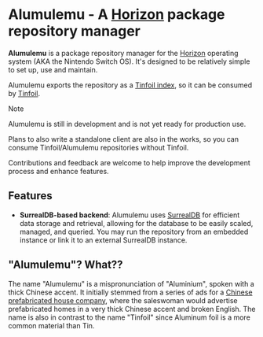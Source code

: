 # Alumulemu - A [Horizon] package repository manager

**Alumulemu** is a package repository manager for the [Horizon] operating system (AKA the Nintendo Switch OS). It's designed to be relatively simple to set up, use and maintain.

Alumulemu exports the repository as a [Tinfoil index](https://blawar.github.io/tinfoil/custom_index), so it can be consumed by [Tinfoil](https://tinfoil.io/).

> [!NOTE]
> Alumulemu is still in development and is not yet ready for production use.
>
> Plans to also write a standalone client are also in the works, so you can consume Tinfoil/Alumulemu repositories without Tinfoil.
>
> Contributions and feedback are welcome to help improve the development process and enhance features.

## Features

- **SurrealDB-based backend**: Alumulemu uses [SurrealDB](https://surrealdb.com/) for efficient data storage and retrieval, allowing for the database to be easily scaled, managed, and queried. You may run the repository from an embedded instance or link it to an external SurrealDB instance.

## "Alumulemu"? What??

The name "Alumulemu" is a mispronunciation of "Aluminium", spoken with a thick Chinese accent. It initially stemmed from a series of ads for a [Chinese
prefabricated house company](https://www.etonghouse.com/), where the saleswoman would advertise prefabricated homes in a very thick Chinese accent and broken English. The name is also in contrast to the name "Tinfoil" since Aluminum foil is a more common material than Tin.

[Horizon]: https://en.wikipedia.org/wiki/Nintendo_Switch_system_software
